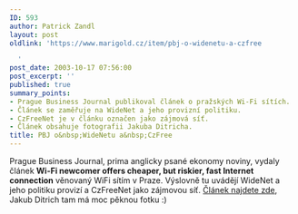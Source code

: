 ```yaml
---
ID: 593
author: Patrick Zandl
layout: post
oldlink: 'https://www.marigold.cz/item/pbj-o-widenetu-a-czfree

  '
post_date: 2003-10-17 07:56:00
post_excerpt: ''
published: true
summary_points:
- Prague Business Journal publikoval článek o pražských Wi-Fi sítích.
- Článek se zaměřuje na WideNet a jeho provizní politiku.
- CzFreeNet je v článku označen jako zájmová síť.
- Článek obsahuje fotografii Jakuba Ditricha.
title: PBJ o&nbsp;WideNetu a&nbsp;CzFree
---
```


Prague Business Journal, prima anglicky psané ekonomy noviny, vydaly článek <STRONG>Wi-Fi newcomer offers cheaper, but riskier, fast Internet connection</STRONG> věnovaný WiFi sítím v Praze. Výslovně tu uvádějí WideNet a jeho politiku provizí a CzFreeNet jako zájmovou síť. <A href="http://www.pbj.cz/user/article.asp?ArticleID=186336" target=_blank>Článek najdete zde</A>, Jakub Ditrich tam má moc pěknou fotku :)